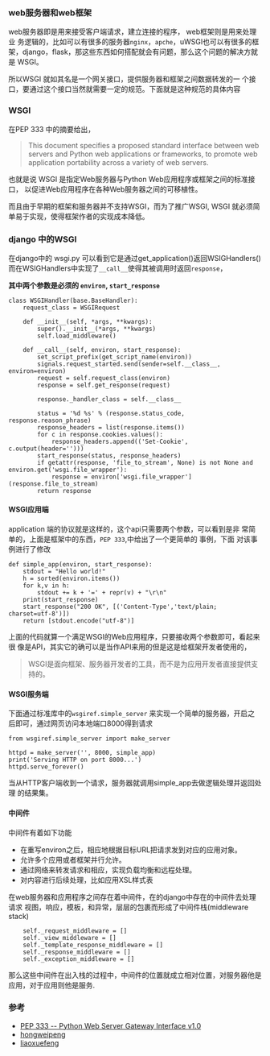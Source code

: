 ### web服务器和web框架

web服务器即是用来接受客户端请求，建立连接的程序， web框架则是用来处理业
务逻辑的，比如可以有很多的服务器`nginx`，`apche`，uWSGI也可以有很多的框
架，django，flask，那这些东西如何搭配就会有问题，那么这个问题的解决方就是
WSGI。 

所以WSGI 就如其名是一个网关接口，提供服务器和框架之间数据转发的一
个接口，要通过这个接口当然就需要一定的规范。下面就是这种规范的具体内容

### WSGI
在PEP 333 中的摘要给出，

> This document specifies a proposed standard interface between web servers and Python web applications or frameworks, to promote web application portability across a variety of web servers.

也就是说 WSGI 是指定Web服务器与Python Web应用程序或框架之间的标准接口，
以促进Web应用程序在各种Web服务器之间的可移植性。

而且由于早期的框架和服务器并不支持WSGI，而为了推广WSGI, WSGI 
就必须简单易于实现，使得框架作者的实现成本降低。


### django 中的WSGI

在django中的 wsgi.py 可以看到它是通过get_application()返回WSIGHandlers()
而在WSIGHandlers中实现了`__call__`使得其被调用时返回`response`，

**其中两个参数是必须的 `environ`, `start_response`**
    
    class WSGIHandler(base.BaseHandler):
        request_class = WSGIRequest
    
        def __init__(self, *args, **kwargs):
            super().__init__(*args, **kwargs)
            self.load_middleware()
    
        def __call__(self, environ, start_response):
            set_script_prefix(get_script_name(environ))
            signals.request_started.send(sender=self.__class__, environ=environ)
            request = self.request_class(environ)
            response = self.get_response(request)
    
            response._handler_class = self.__class__
    
            status = '%d %s' % (response.status_code, response.reason_phrase)
            response_headers = list(response.items())
            for c in response.cookies.values():
                response_headers.append(('Set-Cookie', c.output(header='')))
            start_response(status, response_headers)
            if getattr(response, 'file_to_stream', None) is not None and environ.get('wsgi.file_wrapper'):
                response = environ['wsgi.file_wrapper'](response.file_to_stream)
            return response
            
#### WSGI应用端   
application 端的协议就是这样的，这个api只需要两个参数，可以看到是非
常简单的，上面是框架中的东西，`PEP 333`,中给出了一个更简单的 事例，下面
对该事例进行了修改
    
    def simple_app(environ, start_response):
        stdout = "Hello world!"
        h = sorted(environ.items())
        for k,v in h:
            stdout += k + '=' + repr(v) + "\r\n"
        print(start_response)
        start_response("200 OK", [('Content-Type','text/plain; charset=utf-8')])
        return [stdout.encode("utf-8")]

上面的代码就算一个满足WSGI的Web应用程序，只要接收两个参数即可，看起来很
像是API，其实它的确可以是当作API来用的但是这是给框架开发者使用的，

> WSGI是面向框架、服务器开发者的工具，而不是为应用开发者直接提供支持的。

#### WSGI服务端

下面通过标准库中的`wsgiref.simple_server` 来实现一个简单的服务器，开启之
后即可，通过网页访问本地端口8000得到请求

    from wsgiref.simple_server import make_server

    httpd = make_server('', 8000, simple_app)
    print('Serving HTTP on port 8000...')
    httpd.serve_forever()


当从HTTP客户端收到一个请求，服务器就调用simple_app去做逻辑处理并返回处理
的结果集。
#### 中间件

中间件有着如下功能
- 在重写environ之后，相应地根据目标URL把请求发到对应的应用对象。
- 允许多个应用或者框架并行允许。
- 通过网络来转发请求和相应，实现负载均衡和远程处理。
- 对内容进行后续处理，比如应用XSL样式表

在web服务器和应用程序之间存在着中间件，在的django中存在的中间件去处理请求
视图，响应，模板，和异常，层层的包裹而形成了中间件栈(middleware stack)


        self._request_middleware = []
        self._view_middleware = []
        self._template_response_middleware = []
        self._response_middleware = []
        self._exception_middleware = []
那么这些中间件在出入栈的过程中，中间件的位置就成立相对位置，对服务器他是
应用，对于应用则他是服务.

### 参考

- [PEP 333 -- Python Web Server Gateway Interface v1.0](https://www.python.org/dev/peps/pep-0333/)
- [hongweipeng](http://www.hongweipeng.com/index.php/archives/1537/)
- [liaoxuefeng](https://www.liaoxuefeng.com/wiki/1016959663602400/1017805733037760)
